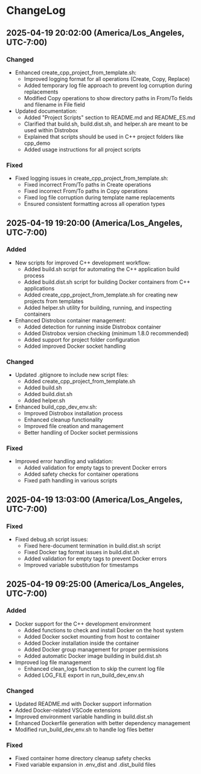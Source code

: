 # ChangeLog

## 2025-04-19 20:02:00 (America/Los_Angeles, UTC-7:00)

### Changed
- Enhanced create_cpp_project_from_template.sh:
  - Improved logging format for all operations (Create, Copy, Replace)
  - Added temporary log file approach to prevent log corruption during replacements
  - Modified Copy operations to show directory paths in From/To fields and filename in File field
- Updated documentation:
  - Added "Project Scripts" section to README.md and README_ES.md
  - Clarified that build.sh, build.dist.sh, and helper.sh are meant to be used within Distrobox
  - Explained that scripts should be used in C++ project folders like cpp_demo
  - Added usage instructions for all project scripts

### Fixed
- Fixed logging issues in create_cpp_project_from_template.sh:
  - Fixed incorrect From/To paths in Create operations
  - Fixed incorrect From/To paths in Copy operations
  - Fixed log file corruption during template name replacements
  - Ensured consistent formatting across all operation types

## 2025-04-19 19:20:00 (America/Los_Angeles, UTC-7:00)

### Added
- New scripts for improved C++ development workflow:
  - Added build.sh script for automating the C++ application build process
  - Added build.dist.sh script for building Docker containers from C++ applications
  - Added create_cpp_project_from_template.sh for creating new projects from templates
  - Added helper.sh utility for building, running, and inspecting containers
- Enhanced Distrobox container management:
  - Added detection for running inside Distrobox container
  - Added Distrobox version checking (minimum 1.8.0 recommended)
  - Added support for project folder configuration
  - Added improved Docker socket handling

### Changed
- Updated .gitignore to include new script files:
  - Added create_cpp_project_from_template.sh
  - Added build.sh
  - Added build.dist.sh
  - Added helper.sh
- Enhanced build_cpp_dev_env.sh:
  - Improved Distrobox installation process
  - Enhanced cleanup functionality
  - Improved file creation and management
  - Better handling of Docker socket permissions

### Fixed
- Improved error handling and validation:
  - Added validation for empty tags to prevent Docker errors
  - Added safety checks for container operations
  - Fixed path handling in various scripts

## 2025-04-19 13:03:00 (America/Los_Angeles, UTC-7:00)

### Fixed
- Fixed debug.sh script issues:
  - Fixed here-document termination in build.dist.sh script
  - Fixed Docker tag format issues in build.dist.sh
  - Added validation for empty tags to prevent Docker errors
  - Improved variable substitution for timestamps

## 2025-04-19 09:25:00 (America/Los_Angeles, UTC-7:00)

### Added
- Docker support for the C++ development environment
  - Added functions to check and install Docker on the host system
  - Added Docker socket mounting from host to container
  - Added Docker installation inside the container
  - Added Docker group management for proper permissions
  - Added automatic Docker image building in build.dist.sh
- Improved log file management
  - Enhanced clean_logs function to skip the current log file
  - Added LOG_FILE export in run_build_dev_env.sh

### Changed
- Updated README.md with Docker support information
- Added Docker-related VSCode extensions
- Improved environment variable handling in build.dist.sh
- Enhanced Dockerfile generation with better dependency management
- Modified run_build_dev_env.sh to handle log files better

### Fixed
- Fixed container home directory cleanup safety checks
- Fixed variable expansion in .env_dist and .dist_build files
